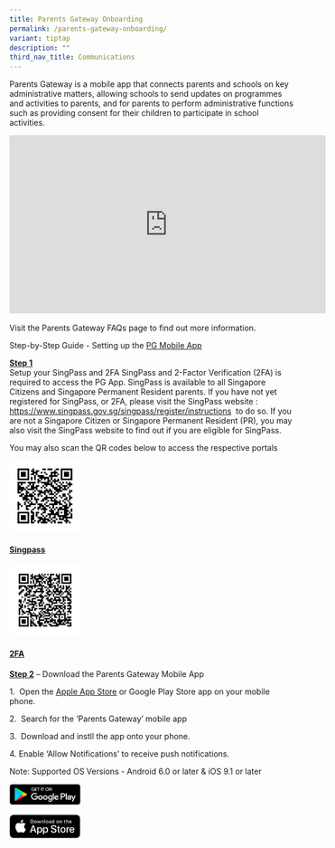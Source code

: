 ```yaml
---
title: Parents Gateway Onboarding
permalink: /parents-gateway-onboarding/
variant: tiptap
description: ""
third_nav_title: Communications
---
```

<p>Parents Gateway is a mobile app that connects parents and schools on key
administrative matters, allowing schools to send updates on programmes
and activities to parents, and for parents to perform administrative functions
such as providing consent for their children to participate in school activities.</p>
<p></p>
<div class="iframe-wrapper">
<iframe height="315" width="560" allowfullscreen="true" frameborder="0" src="https://www.youtube.com/embed/tW9jwyuovOo?si=8Q9RzgLeK_Yzh0Ot"></iframe>
</div>
<p>Visit the Parents Gateway FAQs page to find out more information.</p>
<p>Step-by-Step Guide - Setting up the <a href="https://pg.moe.edu.sg/faq" class="XqQF9c" rel="noopener noreferrer nofollow" target="_blank"><u>PG Mobile App</u></a>
</p>
<p><strong><u>Step 1</u></strong>
<br>Setup your SingPass and 2FA SingPass and 2-Factor Verification (2FA) is
required to access the PG App. SingPass is available to all Singapore Citizens
and Singapore Permanent Resident parents. If you have not yet registered
for SingPass, or 2FA, please visit the SingPass website :&nbsp; <a href="https://pg.moe.edu.sg/faq" rel="noopener noreferrer nofollow" target="_blank"><u>https://www.singpass.gov.sg/singpass/register/instructions</u></a>&nbsp;
to do so. If you are not a Singapore Citizen or Singapore Permanent Resident
(PR), you may also visit the SingPass website to find out if you are eligible
for SingPass.</p>
<p>You may also scan the QR codes below to access the respective portals</p>
<p></p>
<div class="isomer-image-wrapper">
<img style="width: 25%;" height="auto" width="100%" alt="Singpass" src="/images/Parents Gateway/Singpass.png">
</div>
<h4><strong><a href="https://www.singpass.gov.sg/home/ui/login" class="XqQF9c" rel="noopener noreferrer nofollow" target="_blank"><u>Singpass</u></a></strong></h4>
<p></p>
<div class="isomer-image-wrapper">
<img style="width: 25%;" height="auto" width="100%" alt="2FA" src="/images/Parents Gateway/2FA.jpg">
</div>
<h4><strong><a href="https://www.singpass.gov.sg/home/ui/setup-twofa" class="XqQF9c" rel="noopener noreferrer nofollow" target="_blank"><u>2FA</u></a></strong></h4>
<p><strong><u>Step 2</u></strong> – Download the Parents Gateway Mobile App</p>
<p>1.&nbsp; Open the <a href="https://apps.apple.com/sg/app/parents-gateway/id1267198708" class="XqQF9c" rel="noopener noreferrer nofollow" target="_blank"><u>Apple App Store</u></a> or
Google Play Store app on your mobile phone.</p>
<p>2.&nbsp; Search for the ‘Parents Gateway’ mobile app</p>
<p>3.&nbsp; Download and instll the app onto your phone.</p>
<p>4. Enable ‘Allow Notifications’ to receive push notifications.</p>
<p>Note: Supported OS Versions - Android 6.0 or later &amp; iOS 9.1 or later</p>
<p></p><a class="isomer-image-wrapper" href="https://play.google.com/store/apps/details?id=com.moe.pgp"><img style="width: 25%;" height="auto" width="100%" alt="Google Play icon" src="/images/Parents Gateway/Google Play.png"></a>
<p></p><a class="isomer-image-wrapper" href="https://apps.apple.com/sg/app/parents-gateway/id1267198708"><img style="width: 25%;" height="auto" width="100%" alt="Apple Store icon" src="/images/Parents Gateway/Apple App Store.png"></a>
<p></p>